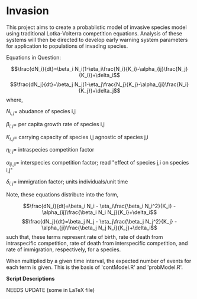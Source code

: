 # Invasion

This project aims to create a probablistic model of invasive species model using traditional Lotka-Volterra competition equations. Analysis of these systems will then be directed to develop early warning system parameters for application to populations of invading species.

Equations in Question:

$$\frac{dN_i}{dt}=\beta_i N_i(1-\eta_i\frac{N_i}{K_i}-\alpha_{ij}\frac{N_j}{K_i})+\delta_i$$
$$\frac{dN_j}{dt}=\beta_j N_j(1-\eta_j\frac{N_j}{K_j}-\alpha_{ji}\frac{N_i}{K_j})+\delta_j$$
where,

$N_{i,j} =$ abudance of species i,j

$\beta_{i,j} =$ per capita growth rate of species i,j

$K_{i,j} =$ carrying capacity of species i,j agnostic of species j,i

$\eta_{i,j} =$ intraspecies competition factor

$\alpha_{ij,ji} =$ interspecies competition factor; read "effect of species j,i on species i,j"

$\delta_{i,j} =$ immigration factor; units individuals/unit time

Note, these equations distribute into the form,

$$\frac{dN_i}{dt}=\beta_i N_i - \eta_i\frac{\beta_i N_i^2}{K_i} - \alpha_{ij}\frac{\beta_i N_i N_j}{K_i}+\delta_i$$
$$\frac{dN_j}{dt}=\beta_j N_j - \eta_j\frac{\beta_j N_j^2}{K_j} - \alpha_{ji}\frac{\beta_j N_j N_i}{K_j}+\delta_i$$
such that, these terms represent rate of birth, rate of death from intraspecific competition, rate of death from interspecific competition, and rate of immigration, respectively, for a species.

When multiplied by a given time interval, the expected number of events for each term is given. This is the basis of 'contModel.R' and 'probModel.R'.

**Script Descriptions**

NEEDS UPDATE (some in LaTeX file)
